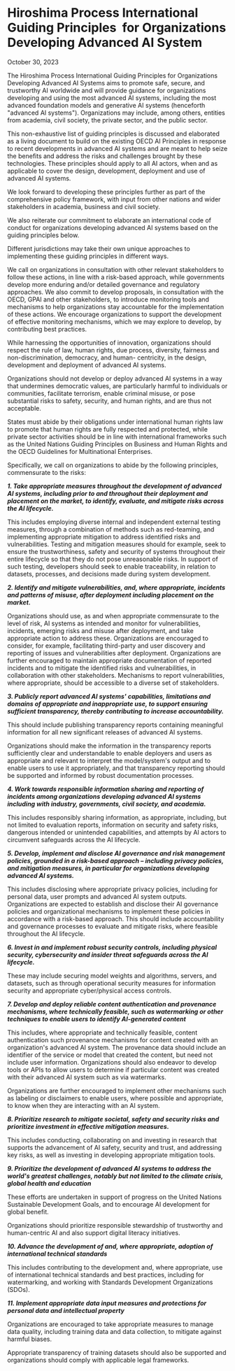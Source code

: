 # Hiroshima Process International Guiding Principles  for Organizations Developing Advanced AI System

October 30, 2023  

The Hiroshima Process International Guiding Principles for Organizations Developing Advanced AI Systems aims to promote safe, secure, and trustworthy AI worldwide and will provide guidance for organizations developing and using the most advanced AI systems, including the most advanced foundation models and generative AI systems (henceforth "advanced AI systems"). Organizations may include, among others, entities from academia, civil society, the private sector, and the public sector. 

This non-exhaustive list of guiding principles is discussed and elaborated as a living document to build on the existing OECD AI Principles in response to recent developments in advanced AI systems and are meant to help seize the benefits and address the risks and challenges brought by these technologies. These principles should apply to all AI actors, when and as applicable to cover the design, development, deployment and use of advanced AI systems. 

We look forward to developing these principles further as part of the comprehensive policy framework, with input from other nations and wider stakeholders in academia, business and civil society. 

We also reiterate our commitment to elaborate an international code of conduct for organizations developing advanced AI systems based on the guiding principles below. 

Different jurisdictions may take their own unique approaches to implementing these guiding principles in different ways. 

We call on organizations in consultation with other relevant stakeholders to follow these actions, in line with a risk-based approach, while governments develop more enduring and/or detailed governance and regulatory approaches. We also commit to develop proposals, in consultation with the OECD, GPAI and other stakeholders, to introduce monitoring tools and mechanisms to help organizations stay accountable for the implementation of these actions. We encourage organizations to support the development of effective monitoring mechanisms, which we may explore to develop, by contributing best practices. 

While harnessing the opportunities of innovation, organizations should respect the rule of law, human rights, due process, diversity, fairness and non-discrimination, democracy, and human- centricity, in the design, development and deployment of advanced AI systems. 

Organizations should not develop or deploy advanced AI systems in a way that undermines democratic values, are particularly harmful to individuals or communities, facilitate terrorism, enable criminal misuse, or pose substantial risks to safety, security, and human rights, and are thus not acceptable. 

States must abide by their obligations under international human rights law to promote that human rights are fully respected and protected, while private sector activities should be in line with international frameworks such as the United Nations Guiding Principles on Business and Human Rights and the OECD Guidelines for Multinational Enterprises. 

Specifically, we call on organizations to abide by the following principles, commensurate to the risks: 

**_1. Take appropriate measures throughout the development of advanced AI systems, including prior to and throughout their deployment and placement on the market, to identify, evaluate, and mitigate risks across the AI lifecycle._** 

This includes employing diverse internal and independent external testing measures, through a combination of methods such as red-teaming, and implementing appropriate mitigation to address identified risks and vulnerabilities. Testing and mitigation measures should for example, seek to ensure the trustworthiness, safety and security of systems throughout their entire lifecycle so that they do not pose unreasonable risks. In support of such testing, developers should seek to enable traceability, in relation to datasets, processes, and decisions made during system development. 

**_2. Identify and mitigate vulnerabilities, and, where appropriate, incidents and patterns of misuse, after deployment including placement on the market._** 

Organizations should use, as and when appropriate commensurate to the level of risk, AI systems as intended and monitor for vulnerabilities, incidents, emerging risks and misuse after deployment, and take appropriate action to address these. Organizations are encouraged to consider, for example, facilitating third-party and user discovery and reporting of issues and vulnerabilities after deployment. Organizations are further encouraged to maintain appropriate documentation of reported incidents and to mitigate the identified risks and vulnerabilities, in collaboration with other stakeholders. Mechanisms to report vulnerabilities, where appropriate, should be accessible to a diverse set of stakeholders. 

**_3. Publicly report advanced AI systems' capabilities, limitations and domains of appropriate and inappropriate use, to support ensuring sufficient transparency, thereby contributing to increase accountability._** 

This should include publishing transparency reports containing meaningful information for all new significant releases of advanced AI systems. 

Organizations should make the information in the transparency reports sufficiently clear and understandable to enable deployers and users as appropriate and relevant to interpret the model/system's output and to enable users to use it appropriately, and that transparency reporting should be supported and informed by robust documentation processes. 

_**4. Work towards responsible information sharing and reporting of incidents among organizations developing advanced AI systems including with industry, governments, civil society, and academia.**_ 

This includes responsibly sharing information, as appropriate, including, but not limited to evaluation reports, information on security and safety risks, dangerous intended or unintended capabilities, and attempts by AI actors to circumvent safeguards across the AI lifecycle. 

_**5. Develop, implement and disclose AI governance and risk management policies, grounded in a risk-based approach – including privacy policies, and mitigation measures, in particular for organizations developing advanced AI systems.**_ 

This includes disclosing where appropriate privacy policies, including for personal data, user prompts and advanced AI system outputs. Organizations are expected to establish and disclose their AI governance policies and organizational mechanisms to implement these policies in accordance with a risk-based approach. This should include accountability and governance processes to evaluate and mitigate risks, where feasible throughout the AI lifecycle. 

**_6. Invest in and implement robust security controls, including physical security, cybersecurity and insider threat safeguards across the AI lifecycle._** 

These may include securing model weights and algorithms, servers, and datasets, such as through operational security measures for information security and appropriate cyber/physical access controls. 

**_7. Develop and deploy reliable content authentication and provenance mechanisms, where technically feasible, such as watermarking or other techniques to enable users to identify AI-generated content_** 

This includes, where appropriate and technically feasible, content authentication such provenance mechanisms for content created with an organization's advanced AI system. The provenance data should include an identifier of the service or model that created the content, but need not include user information. Organizations should also endeavor to develop tools or APIs to allow users to determine if particular content was created with their advanced AI system such as via watermarks. 

Organizations are further encouraged to implement other mechanisms such as labeling or disclaimers to enable users, where possible and appropriate, to know when they are interacting with an AI system. 

**_8. Prioritize research to mitigate societal, safety and security risks and prioritize investment in effective mitigation measures._** 

This includes conducting, collaborating on and investing in research that supports the advancement of AI safety, security and trust, and addressing key risks, as well as investing in developing appropriate mitigation tools. 

**_9. Prioritize the development of advanced AI systems to address the world's greatest challenges, notably but not limited to the climate crisis, global health and education_** 

These efforts are undertaken in support of progress on the United Nations Sustainable Development Goals, and to encourage AI development for global benefit. 

Organizations should prioritize responsible stewardship of trustworthy and human-centric AI and also support digital literacy initiatives. 

**_10. Advance the development of and, where appropriate, adoption of international technical standards_** 

This includes contributing to the development and, where appropriate, use of international technical standards and best practices, including for watermarking, and working with Standards Development Organizations (SDOs). 

_**11. Implement appropriate data input measures and protections for personal data and intellectual property**_ 

Organizations are encouraged to take appropriate measures to manage data quality, including training data and data collection, to mitigate against harmful biases. 

Appropriate transparency of training datasets should also be supported and organizations should comply with applicable legal frameworks. 

